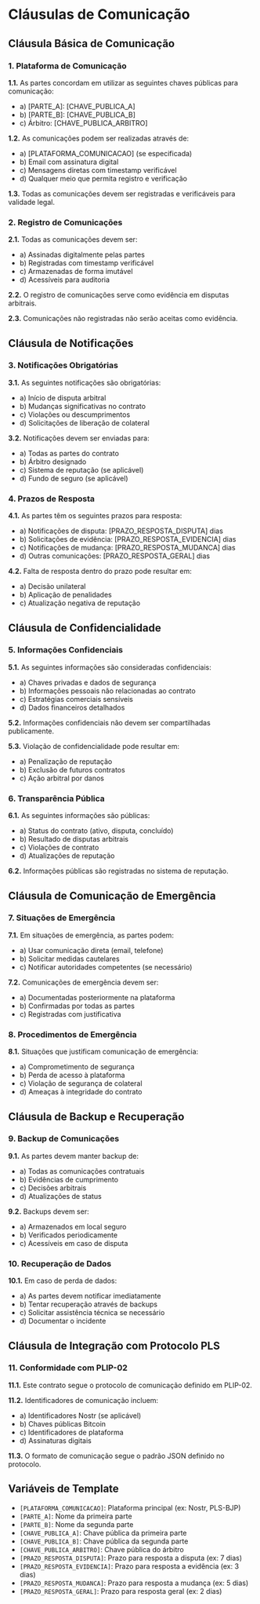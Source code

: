 # Cláusulas de Comunicação

## Cláusula Básica de Comunicação

### 1. Plataforma de Comunicação

**1.1.** As partes concordam em utilizar as seguintes chaves públicas para comunicação:
- a) [PARTE_A]: [CHAVE_PUBLICA_A]
- b) [PARTE_B]: [CHAVE_PUBLICA_B]
- c) Árbitro: [CHAVE_PUBLICA_ARBITRO]

**1.2.** As comunicações podem ser realizadas através de:
- a) [PLATAFORMA_COMUNICACAO] (se especificada)
- b) Email com assinatura digital
- c) Mensagens diretas com timestamp verificável
- d) Qualquer meio que permita registro e verificação

**1.3.** Todas as comunicações devem ser registradas e verificáveis para validade legal.

### 2. Registro de Comunicações

**2.1.** Todas as comunicações devem ser:
- a) Assinadas digitalmente pelas partes
- b) Registradas com timestamp verificável
- c) Armazenadas de forma imutável
- d) Acessíveis para auditoria

**2.2.** O registro de comunicações serve como evidência em disputas arbitrais.

**2.3.** Comunicações não registradas não serão aceitas como evidência.

## Cláusula de Notificações

### 3. Notificações Obrigatórias

**3.1.** As seguintes notificações são obrigatórias:
- a) Início de disputa arbitral
- b) Mudanças significativas no contrato
- c) Violações ou descumprimentos
- d) Solicitações de liberação de colateral

**3.2.** Notificações devem ser enviadas para:
- a) Todas as partes do contrato
- b) Árbitro designado
- c) Sistema de reputação (se aplicável)
- d) Fundo de seguro (se aplicável)

### 4. Prazos de Resposta

**4.1.** As partes têm os seguintes prazos para resposta:
- a) Notificações de disputa: [PRAZO_RESPOSTA_DISPUTA] dias
- b) Solicitações de evidência: [PRAZO_RESPOSTA_EVIDENCIA] dias
- c) Notificações de mudança: [PRAZO_RESPOSTA_MUDANCA] dias
- d) Outras comunicações: [PRAZO_RESPOSTA_GERAL] dias

**4.2.** Falta de resposta dentro do prazo pode resultar em:
- a) Decisão unilateral
- b) Aplicação de penalidades
- c) Atualização negativa de reputação

## Cláusula de Confidencialidade

### 5. Informações Confidenciais

**5.1.** As seguintes informações são consideradas confidenciais:
- a) Chaves privadas e dados de segurança
- b) Informações pessoais não relacionadas ao contrato
- c) Estratégias comerciais sensíveis
- d) Dados financeiros detalhados

**5.2.** Informações confidenciais não devem ser compartilhadas publicamente.

**5.3.** Violação de confidencialidade pode resultar em:
- a) Penalização de reputação
- b) Exclusão de futuros contratos
- c) Ação arbitral por danos

### 6. Transparência Pública

**6.1.** As seguintes informações são públicas:
- a) Status do contrato (ativo, disputa, concluído)
- b) Resultado de disputas arbitrais
- c) Violações de contrato
- d) Atualizações de reputação

**6.2.** Informações públicas são registradas no sistema de reputação.

## Cláusula de Comunicação de Emergência

### 7. Situações de Emergência

**7.1.** Em situações de emergência, as partes podem:
- a) Usar comunicação direta (email, telefone)
- b) Solicitar medidas cautelares
- c) Notificar autoridades competentes (se necessário)

**7.2.** Comunicações de emergência devem ser:
- a) Documentadas posteriormente na plataforma
- b) Confirmadas por todas as partes
- c) Registradas com justificativa

### 8. Procedimentos de Emergência

**8.1.** Situações que justificam comunicação de emergência:
- a) Comprometimento de segurança
- b) Perda de acesso à plataforma
- c) Violação de segurança de colateral
- d) Ameaças à integridade do contrato

## Cláusula de Backup e Recuperação

### 9. Backup de Comunicações

**9.1.** As partes devem manter backup de:
- a) Todas as comunicações contratuais
- b) Evidências de cumprimento
- c) Decisões arbitrais
- d) Atualizações de status

**9.2.** Backups devem ser:
- a) Armazenados em local seguro
- b) Verificados periodicamente
- c) Acessíveis em caso de disputa

### 10. Recuperação de Dados

**10.1.** Em caso de perda de dados:
- a) As partes devem notificar imediatamente
- b) Tentar recuperação através de backups
- c) Solicitar assistência técnica se necessário
- d) Documentar o incidente

## Cláusula de Integração com Protocolo PLS

### 11. Conformidade com PLIP-02

**11.1.** Este contrato segue o protocolo de comunicação definido em PLIP-02.

**11.2.** Identificadores de comunicação incluem:
- a) Identificadores Nostr (se aplicável)
- b) Chaves públicas Bitcoin
- c) Identificadores de plataforma
- d) Assinaturas digitais

**11.3.** O formato de comunicação segue o padrão JSON definido no protocolo.

## Variáveis de Template

- `[PLATAFORMA_COMUNICACAO]`: Plataforma principal (ex: Nostr, PLS-BJP)
- `[PARTE_A]`: Nome da primeira parte
- `[PARTE_B]`: Nome da segunda parte
- `[CHAVE_PUBLICA_A]`: Chave pública da primeira parte
- `[CHAVE_PUBLICA_B]`: Chave pública da segunda parte
- `[CHAVE_PUBLICA_ARBITRO]`: Chave pública do árbitro
- `[PRAZO_RESPOSTA_DISPUTA]`: Prazo para resposta a disputa (ex: 7 dias)
- `[PRAZO_RESPOSTA_EVIDENCIA]`: Prazo para resposta a evidência (ex: 3 dias)
- `[PRAZO_RESPOSTA_MUDANCA]`: Prazo para resposta a mudança (ex: 5 dias)
- `[PRAZO_RESPOSTA_GERAL]`: Prazo para resposta geral (ex: 2 dias)

